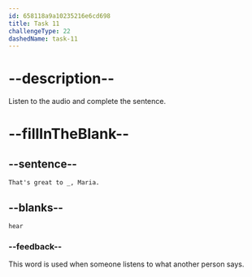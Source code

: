 ```yaml
---
id: 658118a9a10235216e6cd698
title: Task 11
challengeType: 22
dashedName: task-11
---
```


<!--
AUDIO REFERENCE: 
Brian: That's great to hear, Maria.
-->

# --description--

Listen to the audio and complete the sentence.

# --fillInTheBlank--

## --sentence--

`That's great to _, Maria.`

## --blanks--

`hear`

### --feedback--

This word is used when someone listens to what another person says.

